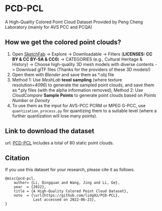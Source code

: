# PCD-PCL
 A High-Quality Colored Point Cloud Dataset Provided by Peng Cheng Laboratory (mainly for AVS PCC and PCQA)

## How we get the colored point clouds? 
1. Open [SketchFab](https://sketchfab.com) -> Explore -> Downloadable -> Filters (**LICENSES: CC BY & CC BY-SA & CC0**) -> CATEGORIES (e.g., Cultural Heritage & History) -> Choose high-quality 3D mesh models with diverse contents -> Download glTF files (Thanks for the providers of these 3D models!)
2. Open them with *Blender* and save them as *.obj file
3. Method 1: Use *MeshLab* **texel sampling** (where texture resolution=*4096*) to generate the sampled point clouds, and save them as *.ply files (with the alpha information removed); Method 2: Use *CloudCompare* **Sample Points** to generate point clouds based on *Points Number* or *Density*
4. To use them as the input for AVS-PCC PCRM or MPEG G-PCC, use `quantization_process.py` for quantizing them to a suitable level (where a further quantization will lose many points).

## Link to download the dataset
url: [PCD-PCL](https://pan.baidu.com/s/1I2hgnW4Xepaq6oMTVtAT0g?pwd=cyb5) includes a total of 80 static point clouds.

## Citation
If you use this dataset for your research, please cite it as follows.
```
@misc{pcd-pcl,
    author= {Li, Dingquan and Wang, Jing and Li, Ge},
    year  = {2022},
    title = {A High-Quality Colored Point Cloud Dataset},
    note  = {\url{https://github.com/lidq92/PCD-PCL}, 
             Last accessed on 2022-06-23},
}
```

